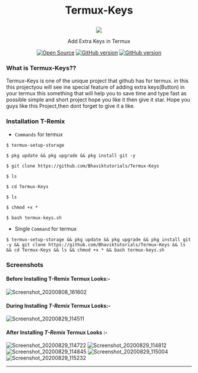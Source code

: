 # <p align="center">Termux-Keys
<p align="center">
  <img src="https://user-images.githubusercontent.com/64035221/91631948-32689800-e9fb-11ea-8972-43a40c16e926.jpg">
</p>
<p align="center">Add Extra Keys in Termux
<p align="center">
<a href="https://github.com/thedeveloper03"><img title="Open Source" src="https://img.shields.io/badge/Open%20Source-%E2%99%A5-red" ></a>
<a href="https://github.com/thedeveloper03/Termux-Keys"><img title="GitHub version" src="https://d25lcipzij17d.cloudfront.net/badge.svg?id=gh&type=6&v=1.0.0&x2=0" ></a>
<a href="https://github.com/Bhaviktutorials"><img title="GitHub version" src="https://img.shields.io/github/license/thedeveloper03/T-Remix?color=Brightgree" ></a>
</p>


### What is Termux-Keys??
Termux-Keys is one of the unique project that github has for termux.
in this this projectyou will see ine special feature of adding extra keys(Button) in your termux this something that will help you to save time and type fast as possible simple and short project hope you like it then give it star.
Hope you guys like this Project,then dont forget to give it a like.
### Installation T-Remix
* `Commands` for termux
```
$ termux-setup-storage

$ pkg update && pkg upgrade && pkg install git -y

$ git clone https://github.com/Bhaviktutorials/Termux-Keys

$ ls

$ cd Termux-Keys

$ ls

$ chmod +x *

$ bash termux-keys.sh
```

* Single `Command` for termux
```
$ termux-setup-storage && pkg update && pkg upgrade && pkg install git -y && git clone https://github.com/Bhaviktutorials/Termux-Keys && ls && cd Termux-Keys && ls && chmod +x * && bash termux-keys.sh
```
### Screenshots

#### Before Installing T-Remix Termux Looks:-

![Screenshot_20200808_161602](https://user-images.githubusercontent.com/64035221/89708658-86510580-d996-11ea-9739-aae202ce3ee2.jpg)


#### During Installing _T-Remix_ Termux Looks:-

![Screenshot_20200829_114511](https://user-images.githubusercontent.com/64035221/91630416-d9930280-e9ee-11ea-9fbe-837ff1f8c9b3.jpg)

#### After Installing _T-Remix_ Termux Looks :-

![Screenshot_20200829_114722](https://user-images.githubusercontent.com/64035221/91630436-0c3cfb00-e9ef-11ea-859b-a0c211940a06.jpg)
![Screenshot_20200829_114812](https://user-images.githubusercontent.com/64035221/91630464-4c9c7900-e9ef-11ea-9101-d172dde2bfdc.jpg)
![Screenshot_20200829_114845](https://user-images.githubusercontent.com/64035221/91630495-66d65700-e9ef-11ea-9d68-d437b66e1e01.jpg)
![Screenshot_20200829_115004](https://user-images.githubusercontent.com/64035221/91630531-b7e64b00-e9ef-11ea-8fcb-1176156c2f64.jpg)
![Screenshot_20200829_115232](https://user-images.githubusercontent.com/64035221/91630536-c59bd080-e9ef-11ea-8a1d-cc6944fff6a6.jpg)
***